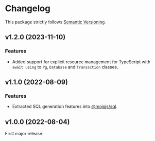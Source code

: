 
# Changelog

This package strictly follows [Semantic Versioning](https://semver.org).

## v1.2.0 (2023-11-10)

### Features

  * Added support for explicit resource management for TypeScript with `await using` to `Pg`, `Database` and
    `Transaction` classes.

## v1.1.0 (2022-08-09)

### Features

  * Extracted SQL generation features into [@mojojs/sql](https://www.npmjs.com/package/@mojojs/sql).

## v1.0.0 (2022-08-04)

First major release.
